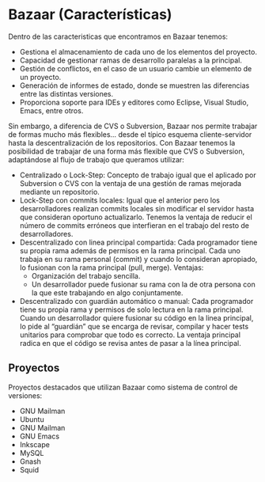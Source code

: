 # Bazaar (Características)

Dentro de las caracteristicas que encontramos en Bazaar tenemos:
- Gestiona el almacenamiento de cada uno de los elementos del proyecto.
- Capacidad de gestionar ramas de desarrollo paralelas a la principal.
- Gestión de conflictos, en el caso de un usuario cambie un elemento de un proyecto.
- Generación de informes de estado, donde se muestren las diferencias entre las distintas versiones.
- Proporciona soporte para IDEs y editores como Eclipse, Visual Studio, Emacs, entre otros.

Sin embargo, a diferencia de CVS o Subversion, Bazaar nos permite trabajar de formas mucho más flexibles… desde el típico esquema cliente-servidor hasta la descentralización de los repositorios.
Con Bazaar tenemos la posibilidad de trabajar de una forma más flexible que CVS o Subversion, adaptándose al flujo de trabajo que queramos utilizar:

  - Centralizado o Lock-Step: Concepto de trabajo igual que el aplicado por Subversion o CVS con la ventaja de una gestión de ramas mejorada mediante un repositorio.
  - Lock-Step con commits locales: Igual que el anterior pero los desarrolladores realizan commits locales sin modificar el servidor hasta que consideran oportuno actualizarlo. Tenemos la ventaja de reducir el número de commits erróneos que interfieran en el trabajo del resto de desarrolladores.
  - Descentralizado con linea principal compartida: Cada programador tiene su propia rama además de permisos en la rama principal. Cada uno trabaja en su rama personal (commit) y cuando lo consideran apropiado, lo fusionan con la rama principal (pull, merge). Ventajas:
    - Organización del trabajo sencilla.
    - Un desarrollador puede fusionar su rama con la de otra persona con la que este trabajando en algo conjuntamente.
  - Descentralizado con guardián automático o manual: Cada programador tiene su propia rama y permisos de solo lectura en la rama principal. Cuando un desarrollador quiere fusionar su código en la linea principal, lo pide al “guardián” que se encarga de revisar, compilar y hacer tests unitarios para comprobar que todo es correcto. La ventaja principal radica en que el código se revisa antes de pasar a la línea principal. 

 ## Proyectos
Proyectos destacados que utilizan Bazaar como sistema de control de versiones:

- GNU Mailman 
- Ubuntu
- GNU Mailman
- GNU Emacs
- Inkscape
- MySQL
- Gnash
- Squid




